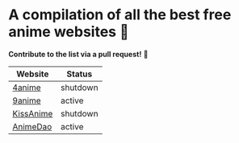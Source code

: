 # A compilation of all the best free anime websites 💢

**Contribute to the list via a pull request!** 🙌

| Website | Status |
| --------------- | --------------- | 
| [4anime](https://4anime.to)       |  shutdown |
| [9anime](https://9anime.to)       |  active |
| [KissAnime](https://kissanime.ru) |  shutdown |
| [AnimeDao](https://animedao.to/)  |  active |
